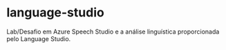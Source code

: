 # language-studio
Lab/Desafio em Azure Speech Studio e a análise linguística proporcionada pelo Language Studio.
